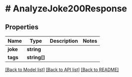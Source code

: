 # # AnalyzeJoke200Response

## Properties

Name | Type | Description | Notes
------------ | ------------- | ------------- | -------------
**joke** | **string** |  |
**tags** | **string[]** |  |

[[Back to Model list]](../../README.md#models) [[Back to API list]](../../README.md#endpoints) [[Back to README]](../../README.md)
